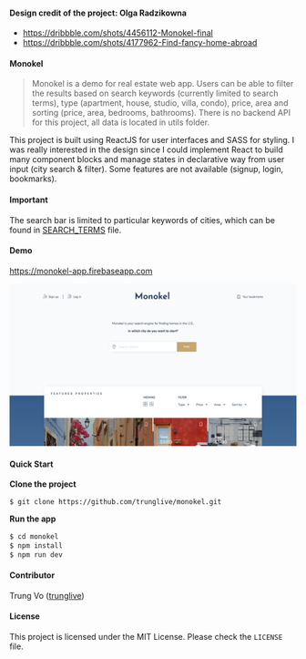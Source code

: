 #### Design credit of the project: Olga Radzikowna

* https://dribbble.com/shots/4456112-Monokel-final
* https://dribbble.com/shots/4177962-Find-fancy-home-abroad

#### Monokel

> Monokel is a demo for real estate web app. Users can be able to filter the results based on search keywords (currently limited to search terms), type (apartment, house, studio, villa, condo), price, area and sorting (price, area, bedrooms, bathrooms). There is no backend API for this project, all data is located in utils folder.

This project is built using ReactJS for user interfaces and SASS for styling. I was really interested in the design since I could implement React to build many component blocks and manage states in declarative way from user input (city search & filter). Some features are not available (signup, login, bookmarks).

#### Important

The search bar is limited to particular keywords of cities, which can be found in
[SEARCH_TERMS](SEARCH_TERMS.md) file.

#### Demo

https://monokel-app.firebaseapp.com

![monokel](monokel-demo.png)

#### Quick Start

**Clone the project**

```shell
$ git clone https://github.com/trunglive/monokel.git
```

**Run the app**

```shell
$ cd monokel
$ npm install
$ npm run dev
```

#### Contributor

Trung Vo ([trunglive](https://github.com/trunglive))

#### License

This project is licensed under the MIT License. Please check the `LICENSE` file.
